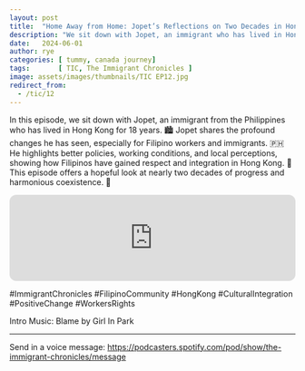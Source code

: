 ```yaml
---
layout: post
title:  "Home Away from Home: Jopet’s Reflections on Two Decades in Hong Kong"
description: "We sit down with Jopet, an immigrant who has lived in Hong Kong for 18 years..."
date:   2024-06-01
author: rye
categories: [ tummy, canada journey]
tags:       [ TIC, The Immigrant Chronicles ]
image: assets/images/thumbnails/TIC EP12.jpg
redirect_from:
  - /tic/12
---
```


In this episode, we sit down with Jopet, an immigrant from the Philippines who has lived in Hong Kong for 18 years. 🏙️ Jopet shares the profound changes he has seen, especially for Filipino workers and immigrants. 🇵🇭 He highlights better policies, working conditions, and local perceptions, showing how Filipinos have gained respect and integration in Hong Kong. 🤝 This episode offers a hopeful look at nearly two decades of progress and harmonious coexistence. 🌈


<iframe style="border-radius:12px" src="https://open.spotify.com/embed/episode/1zqU1EXh22nZONLWTcBdtT?utm_source=generator" width="100%" height="152" frameBorder="0" allowfullscreen="" allow="autoplay; clipboard-write; encrypted-media; fullscreen; picture-in-picture" loading="lazy"></iframe>

#ImmigrantChronicles #FilipinoCommunity #HongKong #CulturalIntegration #PositiveChange #WorkersRights


Intro Music: Blame by Girl In Park


---
Send in a voice message: https://podcasters.spotify.com/pod/show/the-immigrant-chronicles/message